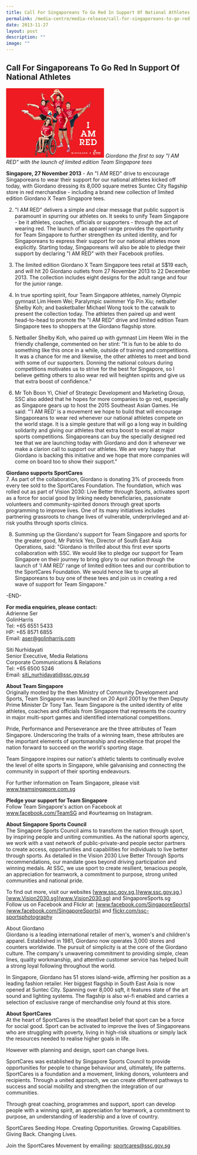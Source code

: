 ```yaml
---
title: Call For Singaporeans To Go Red In Support Of National Athletes
permalink: /media-centre/media-release/call-for-singaporeans-to-go-red-in-support-of-national-athletes/
date: 2013-11-27
layout: post
description: ""
image: ""
---
```

## **Call For Singaporeans To Go Red In Support Of National Athletes**
![](/images/Media%20Centre/Media%20Release/2013/Nov/I%20Am%20Red.jpeg)
*Giordano the first to say "I AM RED" with the launch of limited edition Team Singapore tees*

**Singapore, 27 November 2013** - An "I AM RED" drive to encourage Singaporeans to wear their support for our national athletes kicked off today, with Giordano dressing its 8,000 square metres Suntec City flagship store in red merchandise - including a brand new collection of limited edition Giordano X Team Singapore tees.

2. "I AM RED" delivers a simple and clear message that public support is paramount in spurring our athletes on. It seeks to unify Team Singapore - be it athletes, coaches, officials or supporters - through the act of wearing red. The launch of an apparel range provides the opportunity for Team Singapore to further strengthen its united identity, and for Singaporeans to express their support for our national athletes more explicitly. Starting today, Singaporeans will also be able to pledge their support by declaring "I AM RED" with their Facebook profiles.

3. The limited edition Giordano X Team Singapore tees retail at S$19 each, and will hit 20 Giordano outlets from 27 November 2013 to 22 December 2013. The collection includes eight designs for the adult range and four for the junior range.

4. In true sporting spirit, four Team Singapore athletes, namely Olympic gymnast Lim Heem Wei; Paralympic swimmer Yip Pin Xiu; netballer Shelby Koh; and basketballer Michael Wong took to the catwalk to present the collection today. The athletes then paired up and went head-to-head to promote the "I AM RED" drive and limited edition Team Singapore tees to shoppers at the Giordano flagship store.

5. Netballer Shelby Koh, who paired up with gymnast Lim Heem Wei in the friendly challenge, commented on her stint: "It is fun to be able to do something like this once in a while, outside of training and competitions. It was a chance for me and likewise, the other athletes to meet and bond with some of our supporters. Donning the national colours during competitions motivates us to strive for the best for Singapore, so I believe getting others to also wear red will heighten spirits and give us that extra boost of confidence."

6. Mr Toh Boon Yi, Chief of Strategic Development and Marketing Group, SSC also added that he hopes for more companies to go red, especially as Singapore gears up to host the 2015 Southeast Asian Games. He said: "'I AM RED' is a movement we hope to build that will encourage Singaporeans to wear red whenever our national athletes compete on the world stage. It is a simple gesture that will go a long way in building solidarity and giving our athletes that extra boost to excel at major sports competitions. Singaporeans can buy the specially designed red tee that we are launching today with Giordano and don it whenever we make a clarion call to support our athletes. We are very happy that Giordano is backing this initiative and we hope that more companies will come on board too to show their support."

**Giordano supports SportCares**
<br>
7. As part of the collaboration, Giordano is donating 3% of proceeds from every tee sold to the SportCares Foundation. The foundation, which was rolled out as part of Vision 2030: Live Better through Sports, activates sport as a force for social good by linking needy beneficiaries, passionate volunteers and community-spirited donors through great sports programming to improve lives. One of its many initiatives includes partnering grassroots to change lives of vulnerable, underprivileged and at-risk youths through sports clinics.

8. Summing up the Giordano's support for Team Singapore and sports for the greater good, Mr Patrick Yeo, Director of South East Asia Operations, said: "Giordano is thrilled about this first ever sports collaboration with SSC. We would like to pledge our support for Team Singapore on their journey to bring glory to our nation through the launch of 'I AM RED' range of limited edition tees and our contribution to the SportCares Foundation. We would hence like to urge all Singaporeans to buy one of these tees and join us in creating a red wave of support for Team Singapore."

-END-

**For media enquiries, please contact:**
<br>
Adrienne Ser
<br>GolinHarris
<br>Tel: +65 6551 5433
<br>HP: +65 8571 6855
<br>Email: [aser@golinharris.com](aser@golinharris.com)

Siti Nurhidayati
<br>Senior Executive, Media Relations
<br>Corporate Communications & Relations
<br>Tel: +65 6500 5246
<br>Email: [siti_nurhidayati@ssc.gov.sg](siti_nurhidayati@ssc.gov.sg)

**About Team Singapore**
<br>
Originally mooted by the then Ministry of Community Development and Sports, Team Singapore was launched on 20 April 2001 by the then Deputy Prime Minister Dr Tony Tan. Team Singapore is the united identity of elite athletes, coaches and officials from Singapore that represents the country in major multi-sport games and identified international competitions.

Pride, Performance and Perseverance are the three attributes of Team Singapore. Underscoring the traits of a winning team, these attributes are the important elements of sportsmanship and excellence that propel the nation forward to succeed on the world's sporting stage.

Team Singapore inspires our nation's athletic talents to continually evolve the level of elite sports in Singapore, while galvanising and connecting the community in support of their sporting endeavours.

For further information on Team Singapore, please visit www.teamsingapore.com.sg

**Pledge your support for Team Singapore**
<br>
Follow Team Singapore's action on Facebook at www.facebook.com/TeamSG and #ourteamsg on Instagram.

**About Singapore Sports Council**
<br>
The Singapore Sports Council aims to transform the nation through sport, by inspiring people and uniting communities. As the national sports agency, we work with a vast network of public-private-and people sector partners to create access, opportunities and capabilities for individuals to live better through sports. As detailed in the Vision 2030 Live Better Through Sports recommendations, our mandate goes beyond driving participation and winning medals. At SSC, we use sport to create resilient, tenacious people, an appreciation for teamwork, a commitment to purpose, strong united communities and national pride.

To find out more, visit our websites [www.ssc.gov.sg,](www.ssc.gov.sg,) [www.Vision2030.sg](www.Vision2030.sg) and SingaporeSports.sg
<br>
Follow us on Facebook and Flickr at: [www.facebook.com/SingaporeSports](www.facebook.com/SingaporeSports) and [flickr.com/ssc-sportsphotography](flickr.com/ssc-sportsphotography)

About Giordano
<br>
Giordano is a leading international retailer of men's, women's and children's apparel. Established in 1981, Giordano now operates 3,000 stores and counters worldwide. The pursuit of simplicity is at the core of the Giordano culture. The company's unwavering commitment to providing simple, clean lines, quality workmanship, and attentive customer service has helped built a strong loyal following throughout the world.

In Singapore, Giordano has 51 stores island-wide, affirming her position as a leading fashion retailer. Her biggest flagship in South East Asia is now opened at Suntec City. Spanning over 8,000 sqft, it features state of the art sound and lighting systems. The flagship is also wi-fi enabled and carries a selection of exclusive range of merchandise only found at this store.

**About SportCares**
<br>
At the heart of SportCares is the steadfast belief that sport can be a force for social good. Sport can be activated to improve the lives of Singaporeans who are struggling with poverty, living in high-risk situations or simply lack the resources needed to realise higher goals in life.

However with planning and design, sport can change lives.

SportCares was established by Singapore Sports Council to provide opportunities for people to change behaviour and, ultimately, life patterns. SportCares is a foundation and a movement, linking donors, volunteers and recipients. Through a united approach, we can create different pathways to success and social mobility and strengthen the integration of our communities.

Through great coaching, programmes and support, sport can develop people with a winning spirit, an appreciation for teamwork, a commitment to purpose, an understanding of leadership and a love of country.

SportCares
Seeding Hope. Creating Opportunities.
Growing Capabilities. Giving Back. Changing Lives.

Join the SportCares Movement by emailing: [sportcares@ssc.gov.sg](sportcares@ssc.gov.sg)